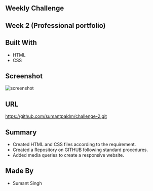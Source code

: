 
## Weekly Challenge

## Week 2 (Professional portfolio)

## Built With
* HTML
* CSS
## Screenshot

![screenshot](/images/screenshot.jpg)

## URL
https://github.com/sumantpaldm/challenge-2.git

## Summary
* Created HTML and CSS files according to the requirement.
* Created a Repository on GITHUB following standard procedures.
* Added media queries to create a responsive website.
 
## Made By
* Sumant Singh

